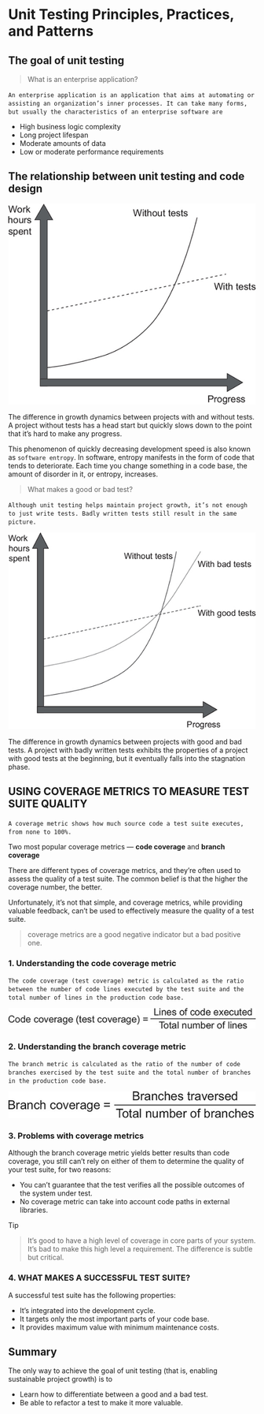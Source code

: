 # Unit Testing Principles, Practices, and Patterns

## The goal of unit testing

> What is an enterprise application?

`An enterprise application is an application that aims at automating or assisting an organization’s inner processes. It can take many forms, but usually the characteristics of an enterprise software are`

* High business logic complexity
* Long project lifespan
* Moderate amounts of data
* Low or moderate performance requirements

## The relationship between unit testing and code design

![The difference in growth dynamics between projects with and without tests. A project without tests has a head start but quickly slows down to the point that it’s hard to make any progress.](imgs/01fig01_alt.jpg)

The difference in growth dynamics between projects with and without tests. A project without tests has a head start but quickly slows down to the point that it’s hard to make any progress.

This phenomenon of quickly decreasing development speed is also known as `software entropy`. In software, entropy manifests in the form of code that tends to deteriorate. Each time you change something in a code base, the amount of disorder in it, or entropy, increases.

> What makes a good or bad test?

`Although unit testing helps maintain project growth, it’s not enough to just write tests. Badly written tests still result in the same picture.`

![The difference in growth dynamics between projects with good and bad tests. A project with badly written tests exhibits the properties of a project with good tests at the beginning, but it eventually falls into the stagnation phase.](imgs/01fig02_alt.jpg)

The difference in growth dynamics between projects with good and bad tests. A project with badly written tests exhibits the properties of a project with good tests at the beginning, but it eventually falls into the stagnation phase.

## USING COVERAGE METRICS TO MEASURE TEST SUITE QUALITY

`A coverage metric shows how much source code a test suite executes, from none to 100%.`

Two most popular coverage metrics — **code coverage** and **branch coverage**

There are different types of coverage metrics, and they’re often used to assess the quality of a test suite. The common belief is that the higher the coverage number, the better.

Unfortunately, it’s not that simple, and coverage metrics, while providing valuable feedback, can’t be used to effectively measure the quality of a test suite.

> coverage metrics are a good negative indicator but a bad positive one.

### 1. Understanding the code coverage metric

`The code coverage (test coverage) metric is calculated as the ratio between the number of code lines executed by the test suite and the total number of lines in the production code base.`

![code coverage](imgs/01fig03_alt.jpg)

### 2. Understanding the branch coverage metric

`The branch metric is calculated as the ratio of the number of code branches exercised by the test suite and the total number of branches in the production code base.`

![branch coverage](imgs/01fig04_alt.jpg)

### 3. Problems with coverage metrics

Although the branch coverage metric yields better results than code coverage, you still can’t rely on either of them to determine the quality of your test suite, for two reasons:

* You can’t guarantee that the test verifies all the possible outcomes of the system under test.
* No coverage metric can take into account code paths in external libraries.

Tip
> It’s good to have a high level of coverage in core parts of your system. It’s bad to make this high level a requirement. The difference is subtle but critical.

### 4. WHAT MAKES A SUCCESSFUL TEST SUITE?

A successful test suite has the following properties:

* It’s integrated into the development cycle.
* It targets only the most important parts of your code base.
* It provides maximum value with minimum maintenance costs.

## Summary 

The only way to achieve the goal of unit testing (that is, enabling sustainable project growth) is to

* Learn how to differentiate between a good and a bad test.
* Be able to refactor a test to make it more valuable.
